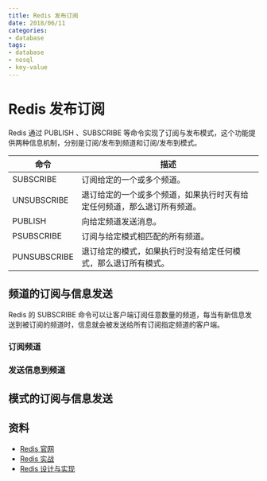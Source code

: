 ```yaml
---
title: Redis 发布订阅
date: 2018/06/11
categories:
- database
tags:
- database
- nosql
- key-value
---
```


# Redis 发布订阅

Redis 通过 PUBLISH 、SUBSCRIBE 等命令实现了订阅与发布模式，这个功能提供两种信息机制，分别是订阅/发布到频道和订阅/发布到模式。

| 命令         | 描述                                                                     |
| ------------ | ------------------------------------------------------------------------ |
| SUBSCRIBE    | 订阅给定的一个或多个频道。                                               |
| UNSUBSCRIBE  | 退订给定的一个或多个频道，如果执行时灭有给定任何频道，那么退订所有频道。 |
| PUBLISH      | 向给定频道发送消息。                                                     |
| PSUBSCRIBE   | 订阅与给定模式相匹配的所有频道。                                         |
| PUNSUBSCRIBE | 退订给定的模式，如果执行时没有给定任何模式，那么退订所有模式。           |

## 频道的订阅与信息发送

Redis 的 SUBSCRIBE 命令可以让客户端订阅任意数量的频道，每当有新信息发送到被订阅的频道时，信息就会被发送给所有订阅指定频道的客户端。

### 订阅频道

### 发送信息到频道

## 模式的订阅与信息发送

## 资料

- [Redis 官网](https://redis.io/)
- [Redis 实战](https://item.jd.com/11791607.html)
- [Redis 设计与实现](https://item.jd.com/11486101.html)
